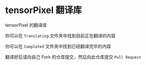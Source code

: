 # tensorPixel 翻译库
tensorPixel 的翻译库


你可以在 `Translating` 文件夹中找到目前正在翻译的内容

你可以在 `Completed` 文件夹中找到已经翻译完毕的内容

翻译好后请向自己 Fork 的仓库提交，然后向此仓库提交 `Pull Request`
